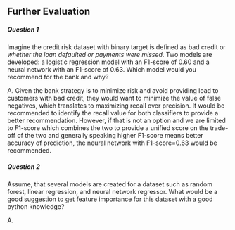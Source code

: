 
## Further Evaluation
##### Question 1 
Imagine the credit risk dataset with binary target is defined as bad credit or 
*whether the loan defaulted or payments were missed*. Two models are developed: 
a logistic regression model with an F1-score of 0.60 and a neural network with an 
F1-score of 0.63. Which model would you recommend for the bank and why?

A. Given the bank strategy is to minimize risk and avoid providing load to 
customers with bad credit, they would want to minimize the value of false negatives,
which translates to maximizing recall over precision. It would be recommended to identify 
the recall value for both classifiers to provide a better recommendation. However, if that 
is not an option and we are limited to F1-score which combines the two to provide a 
unified score on the trade-off of the two and generally speaking higher F1-score means 
better accuracy of prediction, the neural network with F1-score=0.63 would be recommended.

##### Question 2
Assume, that several models are created for a dataset such as random forest, 
linear regression, and neural network regressor. What would be a good suggestion 
to get feature importance for this dataset with a good python knowledge?  

A.